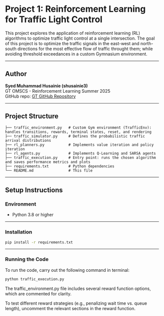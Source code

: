 # Project 1: Reinforcement Learning for Traffic Light Control

This project explores the application of reinforcement learning (RL) algorithms to optimize traffic light control at a single intersection. The goal of this project is to optimize the traffic signals in the east-west and north-south directions for the most effective flow of traffic throught them; while avoiding threshold exceedances in a custom Gymnasium environment.

---

## Author

**Syed Muhammad Husainie (shusainie3)**  
GT OMSCS - Reinforcement Learning Summer 2025  
GitHub repo: [GT GitHub Repository](https://github.gatech.edu/gt-omscs-rldm/7642RLDMSummer2025shusainie3)

---

## Project Structure


```
├── traffic_environment.py   # Custom Gym environment (TrafficEnv): handles transitions, rewards, terminal states, reset, and rendering
├── traffic_simulator.py     # Defines the probabilistic traffic arrival distributions
├── rl_planners.py           # Implements value iteration and policy iteration
├── rl_agents.py             # Implements Q-Learning and SARSA agents
├── traffic_execution.py     # Entry point: runs the chosen algorithm and saves performance metrics and plots
├── requirements.txt         # Python dependencies
└── README.md                # This file
```

---

## Setup Instructions

### Environment

- Python 3.8 or higher


---

### Installation

```bash
pip install -r requirements.txt
```

---

### Running the Code

To run the code, carry out the following command in terminal:


```bash
python traffic_execution.py
```

The traffic_environment.py file includes several reward function options, which are commented for clarity.

To test different reward strategies (e.g., penalizing wait time vs. queue length), uncomment the relevant sections in the reward function.